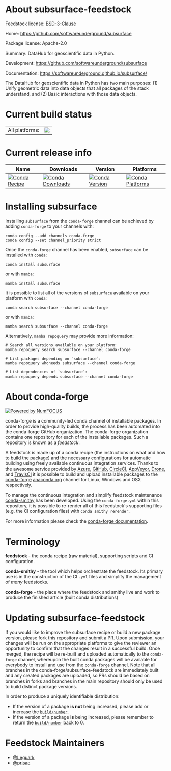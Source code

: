 About subsurface-feedstock
==========================

Feedstock license: [BSD-3-Clause](https://github.com/conda-forge/subsurface-feedstock/blob/main/LICENSE.txt)

Home: https://github.com/softwareunderground/subsurface

Package license: Apache-2.0

Summary: DataHub for geoscientific data in Python.

Development: https://github.com/softwareunderground/subsurface

Documentation: https://softwareunderground.github.io/subsurface/

The DataHub for geoscientific data in Python has two main purposes:
(1) Unify geometric data into data objects that all packages of the stack understand, and
(2) Basic interactions with those data objects.


Current build status
====================


<table><tr><td>All platforms:</td>
    <td>
      <a href="https://dev.azure.com/conda-forge/feedstock-builds/_build/latest?definitionId=12470&branchName=main">
        <img src="https://dev.azure.com/conda-forge/feedstock-builds/_apis/build/status/subsurface-feedstock?branchName=main">
      </a>
    </td>
  </tr>
</table>

Current release info
====================

| Name | Downloads | Version | Platforms |
| --- | --- | --- | --- |
| [![Conda Recipe](https://img.shields.io/badge/recipe-subsurface-green.svg)](https://anaconda.org/conda-forge/subsurface) | [![Conda Downloads](https://img.shields.io/conda/dn/conda-forge/subsurface.svg)](https://anaconda.org/conda-forge/subsurface) | [![Conda Version](https://img.shields.io/conda/vn/conda-forge/subsurface.svg)](https://anaconda.org/conda-forge/subsurface) | [![Conda Platforms](https://img.shields.io/conda/pn/conda-forge/subsurface.svg)](https://anaconda.org/conda-forge/subsurface) |

Installing subsurface
=====================

Installing `subsurface` from the `conda-forge` channel can be achieved by adding `conda-forge` to your channels with:

```
conda config --add channels conda-forge
conda config --set channel_priority strict
```

Once the `conda-forge` channel has been enabled, `subsurface` can be installed with `conda`:

```
conda install subsurface
```

or with `mamba`:

```
mamba install subsurface
```

It is possible to list all of the versions of `subsurface` available on your platform with `conda`:

```
conda search subsurface --channel conda-forge
```

or with `mamba`:

```
mamba search subsurface --channel conda-forge
```

Alternatively, `mamba repoquery` may provide more information:

```
# Search all versions available on your platform:
mamba repoquery search subsurface --channel conda-forge

# List packages depending on `subsurface`:
mamba repoquery whoneeds subsurface --channel conda-forge

# List dependencies of `subsurface`:
mamba repoquery depends subsurface --channel conda-forge
```


About conda-forge
=================

[![Powered by
NumFOCUS](https://img.shields.io/badge/powered%20by-NumFOCUS-orange.svg?style=flat&colorA=E1523D&colorB=007D8A)](https://numfocus.org)

conda-forge is a community-led conda channel of installable packages.
In order to provide high-quality builds, the process has been automated into the
conda-forge GitHub organization. The conda-forge organization contains one repository
for each of the installable packages. Such a repository is known as a *feedstock*.

A feedstock is made up of a conda recipe (the instructions on what and how to build
the package) and the necessary configurations for automatic building using freely
available continuous integration services. Thanks to the awesome service provided by
[Azure](https://azure.microsoft.com/en-us/services/devops/), [GitHub](https://github.com/),
[CircleCI](https://circleci.com/), [AppVeyor](https://www.appveyor.com/),
[Drone](https://cloud.drone.io/welcome), and [TravisCI](https://travis-ci.com/)
it is possible to build and upload installable packages to the
[conda-forge](https://anaconda.org/conda-forge) [anaconda.org](https://anaconda.org/)
channel for Linux, Windows and OSX respectively.

To manage the continuous integration and simplify feedstock maintenance
[conda-smithy](https://github.com/conda-forge/conda-smithy) has been developed.
Using the ``conda-forge.yml`` within this repository, it is possible to re-render all of
this feedstock's supporting files (e.g. the CI configuration files) with ``conda smithy rerender``.

For more information please check the [conda-forge documentation](https://conda-forge.org/docs/).

Terminology
===========

**feedstock** - the conda recipe (raw material), supporting scripts and CI configuration.

**conda-smithy** - the tool which helps orchestrate the feedstock.
                   Its primary use is in the construction of the CI ``.yml`` files
                   and simplify the management of *many* feedstocks.

**conda-forge** - the place where the feedstock and smithy live and work to
                  produce the finished article (built conda distributions)


Updating subsurface-feedstock
=============================

If you would like to improve the subsurface recipe or build a new
package version, please fork this repository and submit a PR. Upon submission,
your changes will be run on the appropriate platforms to give the reviewer an
opportunity to confirm that the changes result in a successful build. Once
merged, the recipe will be re-built and uploaded automatically to the
`conda-forge` channel, whereupon the built conda packages will be available for
everybody to install and use from the `conda-forge` channel.
Note that all branches in the conda-forge/subsurface-feedstock are
immediately built and any created packages are uploaded, so PRs should be based
on branches in forks and branches in the main repository should only be used to
build distinct package versions.

In order to produce a uniquely identifiable distribution:
 * If the version of a package **is not** being increased, please add or increase
   the [``build/number``](https://docs.conda.io/projects/conda-build/en/latest/resources/define-metadata.html#build-number-and-string).
 * If the version of a package **is** being increased, please remember to return
   the [``build/number``](https://docs.conda.io/projects/conda-build/en/latest/resources/define-metadata.html#build-number-and-string)
   back to 0.

Feedstock Maintainers
=====================

* [@Leguark](https://github.com/Leguark/)
* [@prisae](https://github.com/prisae/)

